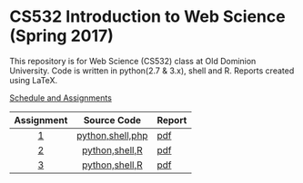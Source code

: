# CS532 Introduction to Web Science (Spring 2017)

This repository is for Web Science (CS532) class at Old Dominion University. Code is written in python(2.7 & 3.x), shell and R. Reports created using LaTeX.

[Schedule and Assignments](https://github.com/phonedude/cs532-s17/blob/master/index.md)

|Assignment|Source Code|Report|
|:--------:|:---:|:------|
|[1](./assignments/A1/a1.txt)| [python,shell,php](./assignments/A1/src)|[pdf](./assignments/A1/docs/assignment1.pdf)| 
|[2](./assignments/A2/a2.txt)| [python,shell,R](./assignments/A2/src)|[pdf](./assignments/A2/docs/assignment2.pdf)| 
|[3](./assignments/A3/a3.txt)| [python,shell,R](./assignments/A3/src)|[pdf](./assignments/A3/docs/assignment3.pdf)| 
